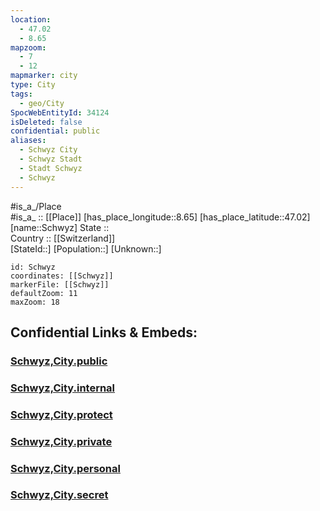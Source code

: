 ```yaml
---
location:
  - 47.02
  - 8.65
mapzoom:
  - 7
  - 12
mapmarker: city
type: City
tags:
  - geo/City
SpocWebEntityId: 34124
isDeleted: false
confidential: public
aliases:
  - Schwyz City
  - Schwyz Stadt
  - Stadt Schwyz
  - Schwyz
---
```



#is_a_/Place  
#is_a_ :: [[Place]] 
[has_place_longitude::8.65] 
[has_place_latitude::47.02] 
[name::Schwyz] 
State ::  
Country :: [[Switzerland]]  
[StateId::] 
[Population::] 
[Unknown::] 


```leaflet
id: Schwyz
coordinates: [[Schwyz]] 
markerFile: [[Schwyz]] 
defaultZoom: 11 
maxZoom: 18
```


## Confidential Links & Embeds: 

### [Schwyz,City.public](/_public/\Earth\Continent\Europe\Europe~Central\Switzerland\Switzerland~Cantons\Schwyz,Canton\districts~Schwyz\Schwyz-district\municipalities~Schwyz\Schwyz-municipalitySchwyz,City.public.md) 

### [Schwyz,City.internal](/_internal/\Earth\Continent\Europe\Europe~Central\Switzerland\Switzerland~Cantons\Schwyz,Canton\districts~Schwyz\Schwyz-district\municipalities~Schwyz\Schwyz-municipalitySchwyz,City.internal.md) 

### [Schwyz,City.protect](/_protect/\Earth\Continent\Europe\Europe~Central\Switzerland\Switzerland~Cantons\Schwyz,Canton\districts~Schwyz\Schwyz-district\municipalities~Schwyz\Schwyz-municipalitySchwyz,City.protect.md) 

### [Schwyz,City.private](/_private/\Earth\Continent\Europe\Europe~Central\Switzerland\Switzerland~Cantons\Schwyz,Canton\districts~Schwyz\Schwyz-district\municipalities~Schwyz\Schwyz-municipalitySchwyz,City.private.md) 

### [Schwyz,City.personal](/_personal/\Earth\Continent\Europe\Europe~Central\Switzerland\Switzerland~Cantons\Schwyz,Canton\districts~Schwyz\Schwyz-district\municipalities~Schwyz\Schwyz-municipalitySchwyz,City.personal.md) 

### [Schwyz,City.secret](/_secret/\Earth\Continent\Europe\Europe~Central\Switzerland\Switzerland~Cantons\Schwyz,Canton\districts~Schwyz\Schwyz-district\municipalities~Schwyz\Schwyz-municipalitySchwyz,City.secret.md)


